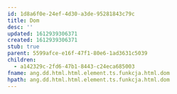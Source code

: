 ```yaml
---
id: 1d8a6f0e-24ef-4d30-a3de-95281843c79c
title: Dom
desc: ''
updated: 1612939306371
created: 1612939306371
stub: true
parent: 5599afce-e16f-47f1-80e6-1ad3631c5039
children:
  - a142329c-2fd6-47b1-8443-c24eca685003
fname: ang.dd.html.html.element.ts.funkcja.html.dom
hpath: ang.dd.html.html.element.ts.funkcja.html.dom
---
```



